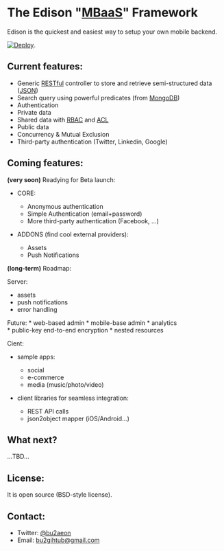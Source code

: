 The Edison "[MBaaS](http://en.wikipedia.org/wiki/Mobile_Backend_as_a_service)" Framework
========================================================================================

Edison is the quickest and easiest way to setup your own mobile backend.

[![Deploy](https://www.herokucdn.com/deploy/button.png)](https://heroku.com/deploy).

Current features:
-----------------
  * Generic [RESTful](http://en.wikipedia.org/wiki/Representational_state_transfer) controller to store and retrieve semi-structured data ([JSON](http://en.wikipedia.org/wiki/JSON))
  * Search query using powerful predicates (from [MongoDB](http://docs.mongodb.org/manual/reference/operator/query/))
  * Authentication
  * Private data
  * Shared data with [RBAC](http://en.wikipedia.org/wiki/Role-based_access_control) and [ACL](http://en.wikipedia.org/wiki/Access_control_list)
  * Public data
  * Concurrency & Mutual Exclusion
  * Third-party authentication (Twitter, Linkedin, Google)

Coming features:
----------------

**(very soon)** Readying for Beta launch:

  * CORE:
    - Anonymous authentication
    - Simple Authentication (email+password)
    - More third-party authentication (Facebook, ...) 

  * ADDONS (find cool external providers):
    - Assets
    - Push Notifications

**(long-term)** Roadmap:

Server:

  * assets
  * push notifications
  * error handling

  Future:
    * web-based admin
    * mobile-base admin
    * analytics	    
    * public-key end-to-end encryption
    * nested resources
  
Cient:

  * sample apps:
    - social
    - e-commerce
    - media (music/photo/video)

  * client libraries for seamless integration:
    - REST API calls
    - json2object mapper (iOS/Android...)

What next?
----------

...TBD...

License:
--------

It is open source (BSD-style license).

Contact:
--------

  * Twitter: [@bu2aeon](https://twitter.com/bu2aeon)
  * Email: bu2gihtub@gmail.com
